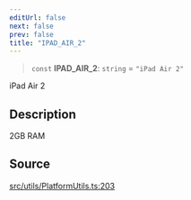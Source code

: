 ```yaml
---
editUrl: false
next: false
prev: false
title: "IPAD_AIR_2"
---
```


> `const` **IPAD\_AIR\_2**: `string` = `"iPad Air 2"`

iPad Air 2

## Description

2GB RAM

## Source

[src/utils/PlatformUtils.ts:203](https://github.com/relishinc/dill-pixel/blob/10f512f7f577ca5e74162827f11215b28df5ca97/src/utils/PlatformUtils.ts#L203)
